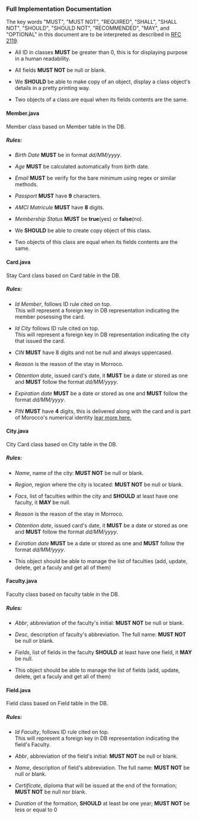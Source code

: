 ### Full Implementation Documentation

The key words "MUST", "MUST NOT", "REQUIRED", "SHALL", "SHALL
      NOT", "SHOULD", "SHOULD NOT", "RECOMMENDED",  "MAY", and
      "OPTIONAL" in this document are to be interpreted as described in
      [RFC 2119](https://datatracker.ietf.org/doc/html/rfc2119).

- All ID in classes __MUST__ be greater than 0, this is for displaying purpose in a human readability.

- All fields __MUST NOT__ be null or blank.

- We **SHOULD** be able to make copy of an object, display a class object's details in a pretty printing way.

- Two objects of a class are equal when its fields contents are the same.

#### Member.java
Member class based on Member table in the DB.

##### Rules:
- *Birth Date* **MUST** be in format *dd/MM/yyyy*.

- *Age* **MUST** be calculated automatically from birth date.

- *Email* **MUST** be verify for the bare minimum using regex or similar methods.

- *Passport* **MUST** have **9** characters.

- *AMCI Matricule* **MUST** have **8** digits.

- *Membership Status* **MUST** be **true**(yes) or **false**(no).

- We **SHOULD** be able to create copy object of this class.

- Two objects of this class are equal when its fields contents are the same.

#### Card.java
Stay Card class based on Card table in the DB.

##### Rules:
- *Id Member*, follows ID rule cited on top.<br> This will represent a foreign key in DB representation indicating the member posessing the card.

- *Id City* follows ID rule cited on top.<br> This will represent a foreign key in DB representation indicating the city that issued the card.

- *CIN* **MUST** have 8 digits and not be null and always uppercased.
- *Reason* is the reason of the stay in Morroco.

- *Obtention date*, issued card's date, it **MUST** be a date or stored as one and **MUST** follow the format _dd/MM/yyyy_.

- *Expiration date* **MUST** be a date or stored as one and **MUST** follow the format _dd/MM/yyyy_.

- *PIN* **MUST** have **4** digits, this is delivered along with the card and is part of Morocco's numerical identity [lear more here.](https://www.identitenumerique.ma/about.html) 

#### City.java
City Card class based on City table in the DB.

##### Rules:
- *Name*, name of the city: **MUST NOT** be null or blank.

- *Region*, region where the city is located: **MUST NOT** be null or blank.

- *Facs*, list of faculties within the city and **SHOULD** at least have one faculty, it **MAY** be null.
- *Reason* is the reason of the stay in Morroco.

- *Obtention date*, issued card's date, it **MUST** be a date or stored as one and **MUST** follow the format _dd/MM/yyyy_.

- *Exiration date* **MUST** be a date or stored as one and **MUST** follow the format _dd/MM/yyyy_.

- This object should be able to manage the list of faculties (add, update, delete, get a faculy and get all of them)  

#### Faculty.java
Faculty class based on faculty table in the DB.

##### Rules:
- *Abbr*, abbreviation of the faculty's initial: **MUST NOT** be null or blank.

- *Desc*, description of faculty's abbreviation. The full name: **MUST NOT** be null or blank.

- *Fields*, list of fields in the faculty **SHOULD** at least have one field, it **MAY** be null.

- This object should be able to manage the list of fields (add, update, delete, get a faculy and get all of them)  

#### Field.java
Field class based on Field table in the DB.

##### Rules:
- *Id Faculty*, follows ID rule cited on top.<br> This will represent a foreign key in DB representation indicating the field's Faculty.

- *Abbr*, abbreviation of the field's initial: **MUST NOT** be null or blank.

- *Name*, description of field's abbreviation. The full name: **MUST NOT** be null or blank.

- *Certificate*, diploma that will be issued at the end of the formation; **MUST NOT** be null nor blank.

- *Duration* of the formation, **SHOULD** at least be one year; **MUST NOT** be less or equal to 0






